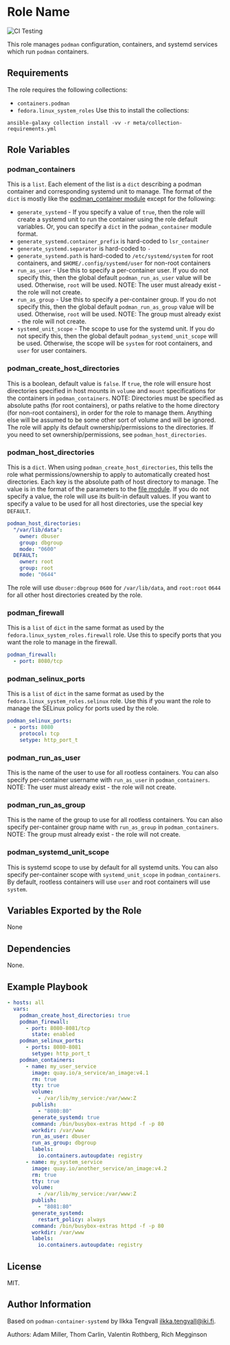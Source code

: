 # Role Name
![CI Testing](https://github.com/linux-system-roles/podman/workflows/tox/badge.svg)

This role manages `podman` configuration, containers, and systemd services which
run `podman` containers.

## Requirements

The role requires the following collections:
* `containers.podman`
* `fedora.linux_system_roles` 
Use this to install the collections:
```
ansible-galaxy collection install -vv -r meta/collection-requirements.yml
```

## Role Variables

### podman_containers

This is a `list`.  Each element of the list is a `dict` describing a podman
container and corresponding systemd unit to manage.  The format of the `dict` is
mostly like the [podman_container
module](https://docs.ansible.com/ansible/latest/collections/containers/podman/podman_container_module.html#ansible-collections-containers-podman-podman-container-module)
except for the following:

* `generate_systemd` - If you specify a value of `true`, then the role will
  create a systemd unit to run the container using the role default variables.
  Or, you can specify a `dict` in the `podman_container` module format.
* `generate_systemd.container_prefix` is hard-coded to `lsr_container`
* `generate_systemd.separator` is hard-coded to `-`
* `generate_systemd.path` is hard-coded to `/etc/systemd/system` for root
  containers, and `$HOME/.config/systemd/user` for non-root containers
* `run_as_user` - Use this to specify a per-container user.  If you do not
  specify this, then the global default `podman_run_as_user` value will be used.
  Otherwise, `root` will be used.  NOTE: The user must already exist - the role
  will not create.
* `run_as_group` - Use this to specify a per-container group.  If you do not
  specify this, then the global default `podman_run_as_group` value will be
  used.  Otherwise, `root` will be used.  NOTE: The group must already exist -
  the role will not create.
* `systemd_unit_scope` - The scope to use for the systemd unit.  If you do not
  specify this, then the global default `podman_systemd_unit_scope` will be
  used.  Otherwise, the scope will be `system` for root containers, and `user`
  for user containers.

### podman_create_host_directories

This is a boolean, default value is `false`.  If `true`, the role will ensure
host directories specified in host mounts in `volume` and `mount` specifications
for the containers in `podman_containers`.  NOTE: Directories must be specified
as absolute paths (for root containers), or paths relative to the home directory
(for non-root containers), in order for the role to manage them.  Anything else
will be assumed to be some other sort of volume and will be ignored.
The role will apply its default ownership/permissions to the directories. If you
need to set ownership/permissions, see `podman_host_directories`.

### podman_host_directories

This is a `dict`.  When using `podman_create_host_directories`, this tells the
role what permissions/ownership to apply to automatically created host
directories.  Each key is the absolute path of host directory to manage. The
value is in the format of the parameters to the [file
module](https://docs.ansible.com/ansible/latest/collections/ansible/builtin/file_module.html#ansible-collections-ansible-builtin-file-module).
If you do not specify a value, the role will use its built-in default values. If
you want to specify a value to be used for all host directories, use the special
key `DEFAULT`.

```yaml
podman_host_directories:
  "/var/lib/data":
    owner: dbuser
    group: dbgroup
    mode: "0600"
  DEFAULT:
    owner: root
    group: root
    mode: "0644"
```
The role will use `dbuser:dbgroup` `0600` for `/var/lib/data`, and `root:root`
`0644` for all other host directories created by the role.

### podman_firewall

This is a `list` of `dict` in the same format as used by the
`fedora.linux_system_roles.firewall` role.  Use this to specify ports that you
want the role to manage in the firewall.

```yaml
podman_firewall:
  - port: 8080/tcp
```

### podman_selinux_ports

This is a `list` of `dict` in the same format as used by the
`fedora.linux_system_roles.selinux` role.  Use this if you want the role to
manage the SELinux policy for ports used by the role.

```yaml
podman_selinux_ports:
  - ports: 8080
    protocol: tcp
    setype: http_port_t
```

### podman_run_as_user

This is the name of the user to use for all rootless containers.  You can also
specify per-container username with `run_as_user` in `podman_containers`.  NOTE:
  The user must already exist - the role will not create.

### podman_run_as_group

This is the name of the group to use for all rootless containers.  You can also
specify per-container group name with `run_as_group` in `podman_containers`.
  NOTE: The group must already exist - the role will not create.

### podman_systemd_unit_scope

This is systemd scope to use by default for all systemd units.  You can also
specify per-container scope with `systemd_unit_scope` in `podman_containers`. By
default, rootless containers will use `user` and root containers will use
`system`.

## Variables Exported by the Role

None

## Dependencies

None.

## Example Playbook

```yaml
- hosts: all
  vars:
    podman_create_host_directories: true
    podman_firewall:
      - port: 8080-8081/tcp
        state: enabled
    podman_selinux_ports:
      - ports: 8080-8081
        setype: http_port_t
    podman_containers:
      - name: my_user_service
        image: quay.io/a_service/an_image:v4.1
        rm: true
        tty: true
        volume:
          - /var/lib/my_service:/var/www:Z
        publish:
          - "8080:80"
        generate_systemd: true
        command: /bin/busybox-extras httpd -f -p 80
        workdir: /var/www
        run_as_user: dbuser
        run_as_group: dbgroup
        labels:
          io.containers.autoupdate: registry
      - name: my_system_service
        image: quay.io/another_service/an_image:v4.2
        rm: true
        tty: true
        volume:
          - /var/lib/my_service:/var/www:Z
        publish:
          - "8081:80"
        generate_systemd:
          restart_policy: always
        command: /bin/busybox-extras httpd -f -p 80
        workdir: /var/www
        labels:
          io.containers.autoupdate: registry
```

## License

MIT.

## Author Information

Based on `podman-container-systemd` by Ilkka Tengvall <ilkka.tengvall@iki.fi>.

Authors: Adam Miller, Thom Carlin, Valentin Rothberg, Rich Megginson
